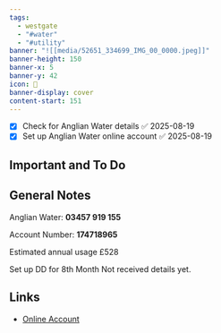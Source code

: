 ```yaml
---
tags:
  - westgate
  - "#water"
  - "#utility"
banner: "![[media/52651_334699_IMG_00_0000.jpeg]]"
banner-height: 150
banner-x: 5
banner-y: 42
icon: 🏡
banner-display: cover
content-start: 151
---
```


- [x] Check for Anglian Water details ✅ 2025-08-19
- [x] Set up Anglian Water online account ✅ 2025-08-19
## Important and To Do

## General Notes

Anglian Water: **03457 919 155**

Account Number: **174718965**

Estimated annual usage £528

Set up DD for 8th Month Not received details yet.
## Links

- [Online Account](https://myaccount.anglianwater.co.uk/home)